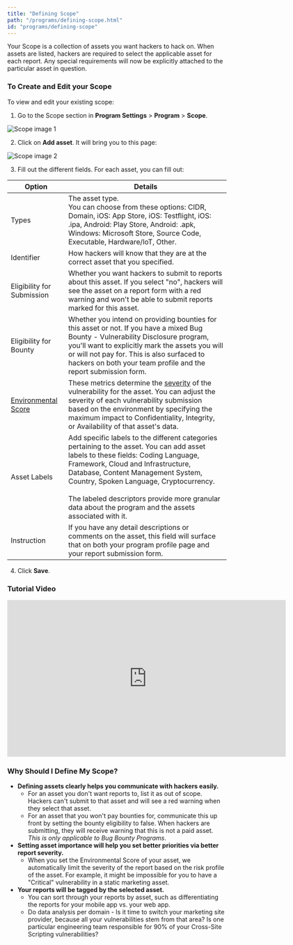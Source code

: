 ```yaml
---
title: "Defining Scope"
path: "/programs/defining-scope.html"
id: "programs/defining-scope"
---
```


Your Scope is a collection of assets you want hackers to hack on. When assets are listed, hackers are required to select the applicable asset for each report. Any special requirements will now be explicitly attached to the particular asset in question.

### To Create and Edit your Scope
To view and edit your existing scope:
1. Go to the Scope section in **Program Settings** > **Program** > **Scope**.

![Scope image 1](./images/scope-1a.png)

2. Click on **Add asset**. It will bring you to this page:

![Scope image 2](./images/scope3.png)

3. Fill out the different fields. For each asset, you can fill out:

Option | Details
----- | -----
Types | The asset type. <br>You can choose from these options: CIDR, Domain, iOS: App Store, iOS: Testflight, iOS: .ipa, Android: Play Store, Android: .apk, Windows: Microsoft Store, Source Code, Executable, Hardware/loT, Other.
Identifier | How hackers will know that they are at the correct asset that you specified.
Eligibility for Submission | Whether you want hackers to submit to reports about this asset. If you select "no", hackers will see the asset on a report form with a red warning and won't be able to submit reports marked for this asset.
Eligibility for Bounty | Whether you intend on providing bounties for this asset or not. If you have a mixed Bug Bounty - Vulnerability Disclosure program, you'll want to explicitly mark the assets you will or will not pay for. This is also surfaced to hackers on both your team profile and the report submission form.
[Environmental Score](environmental-score.html) | These metrics determine the [severity](severity.html) of the vulnerability for the asset. You can adjust the severity of each vulnerability submission based on the environment by specifying the maximum impact to Confidentiality, Integrity, or Availability of that asset's data.
Asset Labels | Add specific labels to the different categories pertaining to the asset. You can add asset labels to these fields: Coding Language, Framework,  Cloud and Infrastructure, Database, Content Management System, Country, Spoken Language, Cryptocurrency. <br><br>The labeled descriptors provide more granular data about the program and the assets associated with it.
Instruction | If you have any detail descriptions or comments on the asset, this field will surface that on both your program profile page and your report submission form.

4. Click **Save**.

### Tutorial Video
<iframe id="ytplayer" type="text/html" width="640" height="360" src="https://www.youtube-nocookie.com/embed/9l1yZJAk1Fg?rel=0&autoplay=0&origin={{ site.url }}" frameborder="0"></iframe>

### Why Should I Define My Scope?
* **Defining assets clearly helps you communicate with hackers easily.**
  * For an asset you don't want reports to, list it as out of scope. Hackers can't submit to that asset and will see a red warning when they select that asset.
  * For an asset that you won't pay bounties for, communicate this up front by setting the bounty eligibility to false. When hackers are submitting, they will receive warning that this is not a paid asset. <i>This is only applicable to Bug Bounty Programs</i>.
* **Setting asset importance will help you set better priorities via better report severity.**
  * When you set the Environmental Score of your asset, we automatically limit the severity of the report based on the risk profile of the asset. For example, it might be impossible for you to have a "Critical" vulnerability in a static marketing asset.
* **Your reports will be tagged by the selected asset.**
  * You can sort through your reports by asset, such as differentiating the reports for your mobile app vs. your web app.
  * Do data analysis per domain - Is it time to switch your marketing site provider, because all your vulnerabilities stem from that area? Is one particular engineering team responsible for 90% of your Cross-Site Scripting vulnerabilities?
